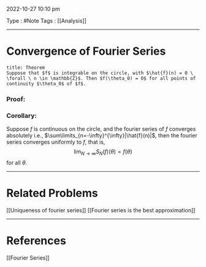 2022-10-27 10:10 pm

Type : #Note
Tags : [[Analysis]]

---
# Convergence of Fourier Series

```ad-note 
title: Theorem 
Suppose that $f$ is integrable on the circle, with $\hat{f}(n) = 0 \ \forall \ n \in \mathbb{Z}$. Then $f(\theta_0) = 0$ for all points of continuity $\theta_0$ of $f$.
```
### Proof:

### Corollary: 
Suppose $f$ is continuous on the circle, and the fourier series of $f$ converges absolutely i.e., $\sum\limits_{n=-\infty}^{\infty}|\hat{f}(n)|$, then the fourier series converges uniformly to $f$, that is, $$\lim_{N\to\infty}S_N(f)(\theta) = f(\theta) $$ for all $\theta$.

---
# Related Problems
[[Uniqueness of fourier series]]
[[Fourier series is the best approximation]]

---
# References
[[Fourier Series]]
